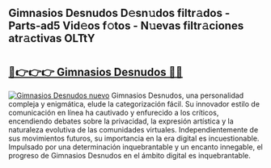 ## Gimnasios Desnudos D𝚎sn𝚞dos filtr𝚊dos - Parts-ad5 Vid𝚎os f𝚘tos - N𝚞evas filtr𝚊ciones atr𝚊ctivas OLTtY

# <h2><a href="http://mbavh7.tromn.icu/?c=Gimnasios+Desnudos">🔗👉👉👉 Gimnasios Desnudos 🔗🔗</a></h2>

[![Gimnasios Desnudos nuevo](https://i.imgur.com/pEAQMta.gif)](http://mbavh7.tromn.icu/?c=Gimnasios+Desnudos)
Gimnasios Desnudos, una personalidad compleja y enigmática, elude la categorización fácil. Su innovador estilo de comunicación en línea ha cautivado y enfurecido a los críticos, encendiendo debates sobre la privacidad, la expresión artística y la naturaleza evolutiva de las comunidades virtuales. Independientemente de sus movimientos futuros, su importancia en la era digital es incuestionable. Impulsado por una determinación inquebrantable y un encanto innegable, el progreso de Gimnasios Desnudos en el ámbito digital es inquebrantable.
